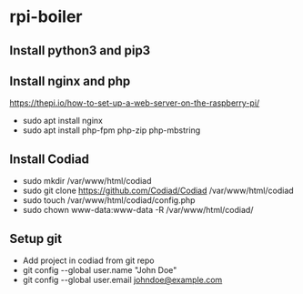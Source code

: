 # rpi-boiler

## Install python3 and pip3

## Install nginx and php
https://thepi.io/how-to-set-up-a-web-server-on-the-raspberry-pi/  
- sudo apt install nginx  
- sudo apt install php-fpm php-zip php-mbstring  

## Install Codiad
- sudo mkdir /var/www/html/codiad
- sudo git clone https://github.com/Codiad/Codiad /var/www/html/codiad  
- sudo touch /var/www/html/codiad/config.php  
- sudo chown www-data:www-data -R /var/www/html/codiad/  

## Setup git
- Add project in codiad from git repo
- git config --global user.name "John Doe"
- git config --global user.email johndoe@example.com
